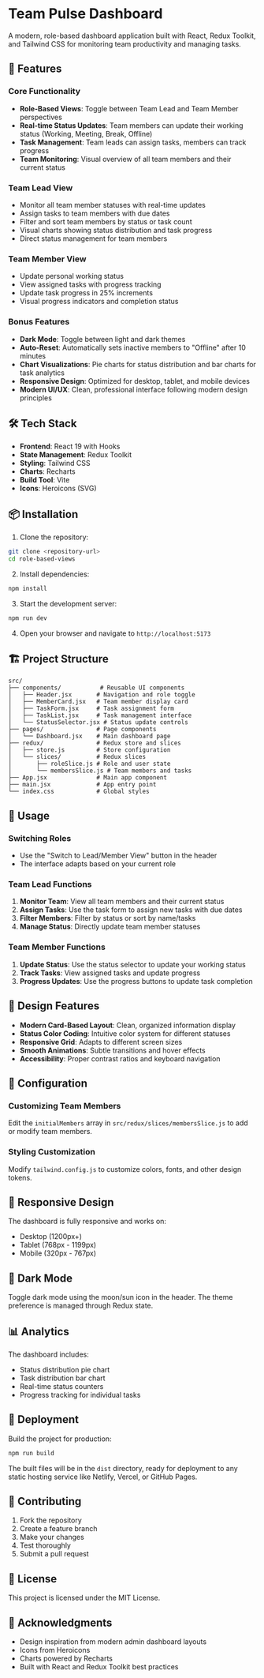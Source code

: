 # Team Pulse Dashboard

A modern, role-based dashboard application built with React, Redux Toolkit, and Tailwind CSS for monitoring team productivity and managing tasks.

## 🚀 Features

### Core Functionality

- **Role-Based Views**: Toggle between Team Lead and Team Member perspectives
- **Real-time Status Updates**: Team members can update their working status (Working, Meeting, Break, Offline)
- **Task Management**: Team leads can assign tasks, members can track progress
- **Team Monitoring**: Visual overview of all team members and their current status

### Team Lead View

- Monitor all team member statuses with real-time updates
- Assign tasks to team members with due dates
- Filter and sort team members by status or task count
- Visual charts showing status distribution and task progress
- Direct status management for team members

### Team Member View

- Update personal working status
- View assigned tasks with progress tracking
- Update task progress in 25% increments
- Visual progress indicators and completion status

### Bonus Features

- **Dark Mode**: Toggle between light and dark themes
- **Auto-Reset**: Automatically sets inactive members to "Offline" after 10 minutes
- **Chart Visualizations**: Pie charts for status distribution and bar charts for task analytics
- **Responsive Design**: Optimized for desktop, tablet, and mobile devices
- **Modern UI/UX**: Clean, professional interface following modern design principles

## 🛠️ Tech Stack

- **Frontend**: React 19 with Hooks
- **State Management**: Redux Toolkit
- **Styling**: Tailwind CSS
- **Charts**: Recharts
- **Build Tool**: Vite
- **Icons**: Heroicons (SVG)

## 📦 Installation

1. Clone the repository:

```bash
git clone <repository-url>
cd role-based-views
```

2. Install dependencies:

```bash
npm install
```

3. Start the development server:

```bash
npm run dev
```

4. Open your browser and navigate to `http://localhost:5173`

## 🏗️ Project Structure

```
src/
├── components/           # Reusable UI components
│   ├── Header.jsx       # Navigation and role toggle
│   ├── MemberCard.jsx   # Team member display card
│   ├── TaskForm.jsx     # Task assignment form
│   ├── TaskList.jsx     # Task management interface
│   └── StatusSelector.jsx # Status update controls
├── pages/               # Page components
│   └── Dashboard.jsx    # Main dashboard page
├── redux/               # Redux store and slices
│   ├── store.js         # Store configuration
│   └── slices/          # Redux slices
│       ├── roleSlice.js # Role and user state
│       └── membersSlice.js # Team members and tasks
├── App.jsx              # Main app component
├── main.jsx             # App entry point
└── index.css            # Global styles
```

## 🎯 Usage

### Switching Roles

- Use the "Switch to Lead/Member View" button in the header
- The interface adapts based on your current role

### Team Lead Functions

1. **Monitor Team**: View all team members and their current status
2. **Assign Tasks**: Use the task form to assign new tasks with due dates
3. **Filter Members**: Filter by status or sort by name/tasks
4. **Manage Status**: Directly update team member statuses

### Team Member Functions

1. **Update Status**: Use the status selector to update your working status
2. **Track Tasks**: View assigned tasks and update progress
3. **Progress Updates**: Use the progress buttons to update task completion

## 🎨 Design Features

- **Modern Card-Based Layout**: Clean, organized information display
- **Status Color Coding**: Intuitive color system for different statuses
- **Responsive Grid**: Adapts to different screen sizes
- **Smooth Animations**: Subtle transitions and hover effects
- **Accessibility**: Proper contrast ratios and keyboard navigation

## 🔧 Configuration

### Customizing Team Members

Edit the `initialMembers` array in `src/redux/slices/membersSlice.js` to add or modify team members.

### Styling Customization

Modify `tailwind.config.js` to customize colors, fonts, and other design tokens.

## 📱 Responsive Design

The dashboard is fully responsive and works on:

- Desktop (1200px+)
- Tablet (768px - 1199px)
- Mobile (320px - 767px)

## 🌙 Dark Mode

Toggle dark mode using the moon/sun icon in the header. The theme preference is managed through Redux state.

## 📊 Analytics

The dashboard includes:

- Status distribution pie chart
- Task distribution bar chart
- Real-time status counters
- Progress tracking for individual tasks

## 🚀 Deployment

Build the project for production:

```bash
npm run build
```

The built files will be in the `dist` directory, ready for deployment to any static hosting service like Netlify, Vercel, or GitHub Pages.

## 🤝 Contributing

1. Fork the repository
2. Create a feature branch
3. Make your changes
4. Test thoroughly
5. Submit a pull request

## 📄 License

This project is licensed under the MIT License.

## 🎉 Acknowledgments

- Design inspiration from modern admin dashboard layouts
- Icons from Heroicons
- Charts powered by Recharts
- Built with React and Redux Toolkit best practices
